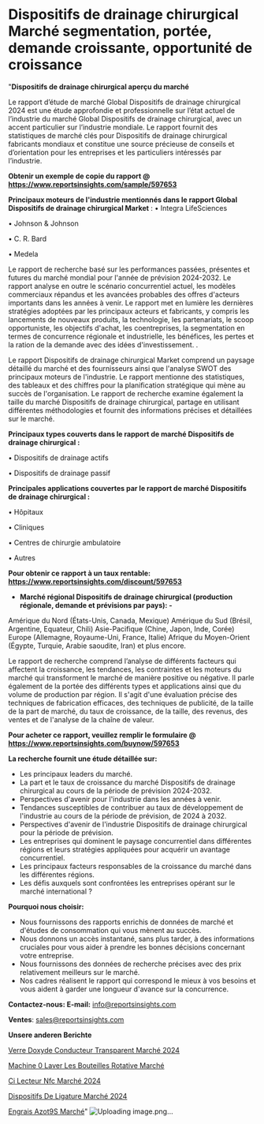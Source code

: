 # Dispositifs de drainage chirurgical Marché segmentation, portée, demande croissante, opportunité de croissance

"<strong>Dispositifs de drainage chirurgical aperçu du marché</strong>

Le rapport d’étude de marché Global Dispositifs de drainage chirurgical 2024 est une étude approfondie et professionnelle sur l’état actuel de l’industrie du marché Global Dispositifs de drainage chirurgical, avec un accent particulier sur l’industrie mondiale. Le rapport fournit des statistiques de marché clés pour Dispositifs de drainage chirurgical fabricants mondiaux et constitue une source précieuse de conseils et d’orientation pour les entreprises et les particuliers intéressés par l’industrie.

<strong>Obtenir un exemple de copie du rapport @ <a href=https://www.reportsinsights.com/sample/597653>https://www.reportsinsights.com/sample/597653</a></strong>

<strong>Principaux moteurs de l'industrie mentionnés dans le rapport Global Dispositifs de drainage chirurgical Market</strong> :
• Integra LifeSciences

• Johnson & Johnson

• C. R. Bard

• Medela

Le rapport de recherche basé sur les performances passées, présentes et futures du marché mondial pour l'année de prévision 2024-2032. Le rapport analyse en outre le scénario concurrentiel actuel, les modèles commerciaux répandus et les avancées probables des offres d'acteurs importants dans les années à venir. Le rapport met en lumière les dernières stratégies adoptées par les principaux acteurs et fabricants, y compris les lancements de nouveaux produits, la technologie, les partenariats, le scoop opportuniste, les objectifs d'achat, les coentreprises, la segmentation en termes de concurrence régionale et industrielle, les bénéfices, les pertes et la ration de la demande avec des idées d'investissement. .

Le rapport Dispositifs de drainage chirurgical Market comprend un paysage détaillé du marché et des fournisseurs ainsi que l'analyse SWOT des principaux moteurs de l'industrie. Le rapport mentionne des statistiques, des tableaux et des chiffres pour la planification stratégique qui mène au succès de l'organisation. Le rapport de recherche examine également la taille du marché Dispositifs de drainage chirurgical, partage en utilisant différentes méthodologies et fournit des informations précises et détaillées sur le marché.

<strong>Principaux types couverts dans le rapport de marché Dispositifs de drainage chirurgical :</strong>

• Dispositifs de drainage actifs

• Dispositifs de drainage passif

<strong>Principales applications couvertes par le rapport de marché Dispositifs de drainage chirurgical :</strong>

• Hôpitaux

• Cliniques

• Centres de chirurgie ambulatoire

• Autres

<strong>Pour obtenir ce rapport à un taux rentable: <a href=https://www.reportsinsights.com/discount/597653>https://www.reportsinsights.com/discount/597653</a></strong>
<ul>
  <li><strong>Marché régional Dispositifs de drainage chirurgical (production régionale, demande et prévisions par pays): -</strong></li>
</ul>
Amérique du Nord (États-Unis, Canada, Mexique)
Amérique du Sud (Brésil, Argentine, Equateur, Chili)
Asie-Pacifique (Chine, Japon, Inde, Corée)
Europe (Allemagne, Royaume-Uni, France, Italie)
Afrique du Moyen-Orient (Égypte, Turquie, Arabie saoudite, Iran) et plus encore.

Le rapport de recherche comprend l’analyse de différents facteurs qui affectent la croissance, les tendances, les contraintes et les moteurs du marché qui transforment le marché de manière positive ou négative. Il parle également de la portée des différents types et applications ainsi que du volume de production par région. Il s'agit d'une évaluation précise des techniques de fabrication efficaces, des techniques de publicité, de la taille de la part de marché, du taux de croissance, de la taille, des revenus, des ventes et de l'analyse de la chaîne de valeur.

<strong>Pour acheter ce rapport, veuillez remplir le formulaire @   <a href=https://www.reportsinsights.com/buynow/597653>https://www.reportsinsights.com/buynow/597653</a></strong>

<strong>La recherche fournit une étude détaillée sur:</strong>
<ul>
  <li>Les principaux leaders du marché.</li>
  <li>La part et le taux de croissance du marché Dispositifs de drainage chirurgical au cours de la période de prévision 2024-2032.</li>
  <li>Perspectives d'avenir pour l'industrie dans les années à venir.</li>
  <li>Tendances susceptibles de contribuer au taux de développement de l'industrie au cours de la période de prévision, de 2024 à 2032.</li>
  <li>Perspectives d'avenir de l'industrie Dispositifs de drainage chirurgical pour la période de prévision.</li>
  <li>Les entreprises qui dominent le paysage concurrentiel dans différentes régions et leurs stratégies appliquées pour acquérir un avantage concurrentiel.</li>
  <li>Les principaux facteurs responsables de la croissance du marché dans les différentes régions.</li>
  <li>Les défis auxquels sont confrontées les entreprises opérant sur le marché international ?</li>
</ul>
<strong>Pourquoi nous choisir:</strong>
<ul>
  <li>Nous fournissons des rapports enrichis de données de marché et d'études de consommation qui vous mènent au succès.</li>
  <li>Nous donnons un accès instantané, sans plus tarder, à des informations cruciales pour vous aider à prendre les bonnes décisions concernant votre entreprise.</li>
  <li>Nous fournissons des données de recherche précises avec des prix relativement meilleurs sur le marché.</li>
  <li>Nos cadres réalisent le rapport qui correspond le mieux à vos besoins et vous aident à garder une longueur d'avance sur la concurrence.</li>
</ul>
<strong>Contactez-nous:
</strong><strong>E-mail:</strong> <a href=mailto:info@reportsinsights.com>info@reportsinsights.com</a>

<strong>Ventes</strong>: <a href=mailto:sales@reportsinsights.com>sales@reportsinsights.com</a>

<strong>Unsere anderen Berichte</strong>

<a href=https://www.linkedin.com/pulse/verre-doxyde-conducteur-transparent-marché-ikovc/>Verre Doxyde Conducteur Transparent Marché 2024</a>

<a href=https://www.linkedin.com/pulse/machine-%C3%A0-laver-les-bouteilles-rotative-march%C3%A9-zon4c/>Machine 0 Laver Les Bouteilles Rotative Marché</a>

<a href=https://www.linkedin.com/pulse/ci-lecteur-nfc-marché-couverture-du-rapport-opportunités-ym6dc/>Ci Lecteur Nfc Marché 2024</a>

<a href=https://www.linkedin.com/pulse/dispositifs-de-ligature-marchétendances-émergentes-zg6mc/>Dispositifs De Ligature Marché 2024</a>

<a href=https://www.linkedin.com/pulse/engrais-azot%C3%A9s-march%C3%A9-analyse-des-parts-et-mixmc/>Engrais Azot9S Marché</a>"
![Uploading image.png…]()
